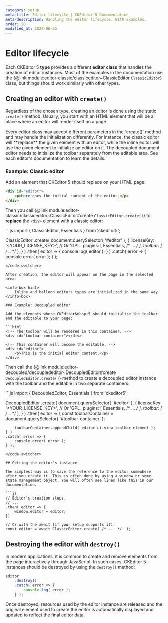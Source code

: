 ```yaml
---
category: setup
meta-title: Editor lifecycle | CKEditor 5 Documentation
meta-description: Handling the editor lifecycle. With examples.
order: 20
modified_at: 2024-06-25
---
```


# Editor lifecycle

Each CKEditor&nbsp;5 **type** provides a different **editor class** that handles the creation of editor instances. Most of the examples in the documentation use the {@link module:editor-classic/classiceditor~ClassicEditor `ClassicEditor`} class, but things should work similarly with other types.

## Creating an editor with `create()`

Regardless of the chosen type, creating an editor is done using the static `create()` method. Usually, you start with an HTML element that will be a place where an editor will render itself on a page.

<info-box hint>
	Every editor class may accept different parameters in the `create()` method and may handle the initialization differently. For instance, the classic editor will **replace** the given element with an editor, while the inline editor will use the given element to initialize an editor on it. The decoupled document editor needs to initialize the toolbar separately from the editable area. See each editor's documentation to learn the details.
</info-box>

### Example: Classic editor

Add an element that CKEditor&nbsp;5 should replace on your HTML page:

```html
<div id="editor">
	<p>Here goes the initial content of the editor.</p>
</div>
```

Then you call {@link module:editor-classic/classiceditor~ClassicEditor#create `ClassicEditor.create()`} to **replace** the `<div>` element with a classic editor:

<code-switcher>
```js
import { ClassicEditor, Essentials } from 'ckeditor5';

ClassicEditor
	.create( document.querySelector( '#editor' ), {
		licenseKey: '<YOUR_LICENSE_KEY>', // Or 'GPL'.
		plugins: [ Essentials, /* ... */ ],
		toolbar: [ /* .. */ ],
	} )
	.then( editor => {
		console.log( editor );
	} )
	.catch( error => {
		console.error( error );
	} );
```
</code-switcher>

After creation, the editor will appear on the page in the selected area.

<info-box hint>
	Inline and balloon editors types are initialized in the same way.
</info-box>

### Example: Decoupled editor

Add the elements where CKEditor&nbsp;5 should initialize the toolbar and the editable to your page:

```html
<!-- The toolbar will be rendered in this container. -->
<div id="toolbar-container"></div>

<!-- This container will become the editable. -->
<div id="editor">
	<p>This is the initial editor content.</p>
</div>
```

Then call the {@link module:editor-decoupled/decouplededitor~DecoupledEditor#create `DecoupledEditor.create()`} method to create a decoupled editor instance with the toolbar and the editable in two separate containers:

<code-switcher>
```js
import { DecoupledEditor, Essentials } from 'ckeditor5';

DecoupledEditor
	.create( document.querySelector( '#editor' ), {
		licenseKey: '<YOUR_LICENSE_KEY>', // Or 'GPL'.
		plugins: [ Essentials, /* ... */ ],
		toolbar: [ /* .. */ ],
	} )
	.then( editor => {
		const toolbarContainer = document.querySelector( '#toolbar-container' );

		toolbarContainer.appendChild( editor.ui.view.toolbar.element );
	} )
	.catch( error => {
		console.error( error );
	} );
```
</code-switcher>

## Getting the editor's instance

The simplest way is to save the reference to the editor somewhere after you create it. This is often done by using a window or some state management object. You will often see lines like this in our documentation.

```js
// Editor's creation steps.
// ...
.then( editor => {
	window.editor = editor;
})

// Or with the await (if your setup supports it):
const editor = await ClassicEditor.create( /* ... */  );
```

## Destroying the editor with `destroy()`

In modern applications, it is common to create and remove elements from the page interactively through JavaScript. In such cases, CKEditor&nbsp;5 instances should be destroyed by using the `destroy()` method:

```js
editor
	.destroy()
	.catch( error => {
		console.log( error );
	} );
```

Once destroyed, resources used by the editor instance are released and the original element used to create the editor is automatically displayed and updated to reflect the final editor data.
